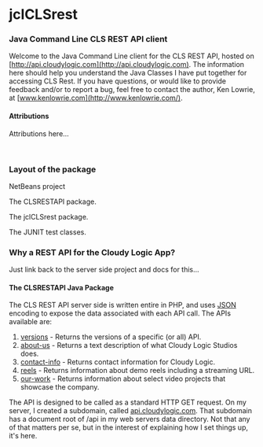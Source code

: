 # jclCLSrest
### Java Command Line CLS REST API client

Welcome to the Java Command Line client for the CLS REST API, hosted on [http://api.cloudylogic.com](http://api.cloudylogic.com). The information here should help you understand the Java Classes I have put together for accessing CLS Rest. If you have questions, or would like to provide feedback and/or to report a bug, feel free to contact the author, Ken Lowrie, at [www.kenlowrie.com](http://www.kenlowrie.com/).

#### Attributions

Attributions here...

<a id="install">&nbsp;</a>

### Layout of the package

NetBeans project

The CLSRESTAPI package.

The jclCLSrest package.

The JUNIT test classes.

### Why a REST API for the Cloudy Logic App?

Just link back to the server side project and docs for this...

#### The CLSRESTAPI Java Package

The CLS REST API server side is written entire in PHP, and uses [JSON](http://www.json.org/) encoding to expose the data associated with each API call. The APIs available are:

1. [versions](#versions) - Returns the versions of a specific (or all) API. 
2. [about-us](#about-us) - Returns a text description of what Cloudy Logic Studios does.
3. [contact-info](#contact-info) - Returns contact information for Cloudy Logic.
4. [reels](#reels) - Returns information about demo reels including a streaming URL.
5. [our-work](#our-work) - Returns information about select video projects that showcase the company.

The API is designed to be called as a standard HTTP GET request. On my server, I created a subdomain, called [api.cloudylogic.com](http://api.cloudylogic.com). That subdomain has a document root of /api in my web servers data directory. Not that any of that matters per se, but in the interest of explaining how I set things up, it's here.
